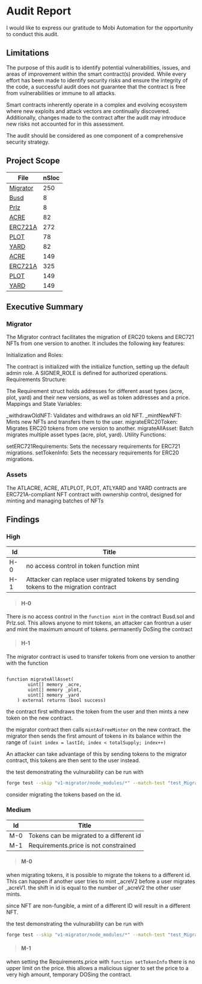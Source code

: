 # Audit Report

I would like to express our gratitude to Mobi Automation for the opportunity to conduct this audit.

## Limitations

The purpose of this audit is to identify potential vulnerabilities, issues, and areas of improvement within the smart contract(s) provided. While every effort has been made to identify security risks and ensure the integrity of the code, a successful audit does not guarantee that the contract is free from vulnerabilities or immune to all attacks.

Smart contracts inherently operate in a complex and evolving ecosystem where new exploits and attack vectors are continually discovered. Additionally, changes made to the contract after the audit may introduce new risks not accounted for in this assessment.

The audit should be considered as one component of a comprehensive security strategy.

## Project Scope

| File                                                                               |  nSloc |
|------------------------------------------------------------------------------------|--------|
| [Migrator](v1-migrator/contracts/Migrator.sol)                                     | 250    |
| [Busd](v1-migrator/contracts/COA-Contracts/Busd.sol)                               | 8      |
| [Prlz](v1-migrator/contracts/COA-Contracts/Prlz.sol)                               | 8      |
| [ACRE](v1-migrator/contracts/COA-Contracts/land-nfts/ACRE.sol)                     | 82     |
| [ERC721A](v1-migrator/contracts/COA-Contracts/land-nfts/ERC721A.sol)               | 272    |
| [PLOT](v1-migrator/contracts/COA-Contracts/land-nfts/PLOT.sol)                     | 78     |
| [YARD](1-migrator/contracts/COA-Contracts/land-nfts/YARD.sol)                      | 82     | 
| [ACRE](v1-migrator/contracts/COA-Contracts/land-nfts-v2/ACRE.sol)                  | 149    |
| [ERC721A](v1-migrator/contracts/COA-Contracts/land-nfts-v2/ERC721A.sol)            | 325    |
| [PLOT](v1-migrator/contracts/COA-Contracts/land-nfts-v2/PLOT.sol)                  | 149    |
| [YARD](v1-migrator/contracts/COA-Contracts/land-nfts-v2/YARD.sol)                  | 149    |

## Executive Summary

### Migrator

The Migrator contract facilitates the migration of ERC20 tokens and ERC721 NFTs from one version to another. It includes the following key features:

Initialization and Roles:

The contract is initialized with the initialize function, setting up the default admin role.
A SIGNER_ROLE is defined for authorized operations.
Requirements Structure:

The Requirement struct holds addresses for different asset types (acre, plot, yard) and their new versions, as well as token addresses and a price.
Mappings and State Variables:

_withdrawOldNFT: Validates and withdraws an old NFT.
_mintNewNFT: Mints new NFTs and transfers them to the user.
migrateERC20Token: Migrates ERC20 tokens from one version to another.
migrateAllAsset: Batch migrates multiple asset types (acre, plot, yard).
Utility Functions:

setERC721Requirements: Sets the necessary requirements for ERC721 migrations.
setTokenInfo: Sets the necessary requirements for ERC20 migrations.


### Assets

The ATLACRE, ACRE, ATLPLOT, PLOT, ATLYARD and YARD contracts are ERC721A-compliant NFT contract with ownership control, designed for minting and managing batches of NFTs

## Findings

### High

| Id     |  Title                                                                                                  |
|--------|---------------------------------------------------------------------------------------------------------|
| H-0    |    no access control in token function mint                                                             |
| H-1    |    Attacker can replace user migrated tokens by sending tokens to the migration contract                |

> #### H-0

There is no access control in the `function mint` in the contract Busd.sol and Prlz.sol.
This allows anyone to mint tokens, an attacker can frontrun a user and mint the maximum amount of tokens. permanently DoSing the contract

> #### H-1

The migrator contract is used to transfer tokens from one version to another with the function 

```solidity

function migrateAllAsset(
        uint[] memory _acre,
        uint[] memory _plot,
        uint[] memory _yard
    ) external returns (bool success)

```
the contract first withdraws the token from the user and then mints a new token on the new contract.

the migrator contract then calls `mintAsFreeMinter` on the new contract.
the migrator then sends the first amount of tokens in its balance within the range of `(uint index = lastId; index < totalSupply; index++)`

An attacker can take advantage of this by sending tokens to the migrator contract, this tokens are then sent to the user instead.

the test demonstrating the vulnurability can be run with

```bash
forge test --skip "v1-migrator/node_modules/*" --match-test "test_MigrateAllAsset_token_transfer"
```

consider migrating the tokens based on the id.

### Medium

| Id     |  Title                                                                                                  |
|--------|---------------------------------------------------------------------------------------------------------|
| M-0    |  Tokens can be migrated to a different id                                                               |
| M-1    |  Requirements.price is not constrained                                                                  |


> #### M-0

when migrating tokens, it is possible to migrate the tokens to a different id.
This can happen if another user tries to mint _acreV2 before a user migrates _acreV1.
the shift in id is equal to the number of _acreV2 the other user mints.

since NFT are non-fungible, a mint of a different ID will result in a different NFT.

the test demonstrating the vulnurability can be run with

```bash
forge test --skip "v1-migrator/node_modules/*" --match-test "test_MigrateAllAsset_different_token_owners"
```
> #### M-1

when setting the Requirements.price with `function setTokenInfo` there is no upper limit on the price.
this allows a malicious signer to set the price to a very high amount, temporary DOSing the contract.

